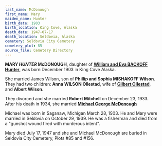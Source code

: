```yaml
---
last_name: McDonough
first_name: Mary
maiden_name: Hunter
birth_date: 1903
birth_location: King Cove, Alaska
death_date: 1947-07-17
death_location: Seldovia, Alaska
cemetery: Seldovia City Cemetery
cemetery_plot: 85
source_file: Cemetery Directory
---
```

**MARY *HUNTER* McDONOUGH**, daughter of [**William and Eva BACKOFF Hunter**](../_families/Hunter_Family.md), was born December 1903  in King Cove Alaska. 

She married James Wilson, son of **Phillip and Sophia MISHAKOFF Wilson**. They had two children: **Anna WILSON Ollestad**, wife of [**Gilbert Ollestad**](./Ollestad_Gilbert.md), and **Albert Wilson**. 

They divorced and she married **Robert Mitchell** on December 23, 1933. After his death in 1934, she married [**Michael George McDonough**](./McDonough_Michael_George.md)

Michael was born in Saganaw, Michigan March 28, 1903. He and Mary were married in Seldovia on October 29, 1939. He was a fisherman and died from a "gunshot wound fired with murderous intent".

Mary died July 17, 1947 and she and Michael McDonough are buried in Seldovia City Cemetery, Plots #85 and #156.

